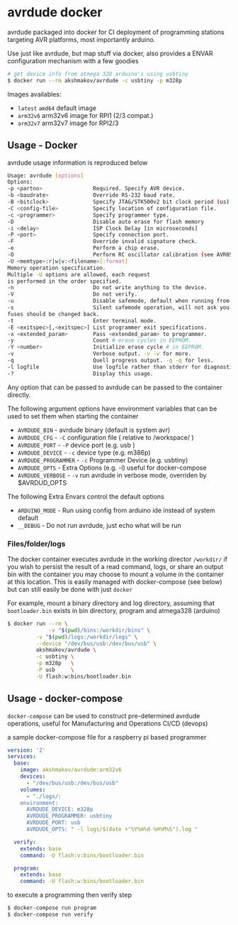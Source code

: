 # avrdude docker #

avrdude packaged into docker for CI deployment of programming stations targeting AVR platforms, most importantly arduino. 

Use just like avrdude, but map stuff via docker, also provides a ENVAR configuration mechanism with a few goodies


```sh
# get device info from atmega 328 arduino's using usbtiny
$ docker run --rm akshmakov/avrdude -c usbtiny -p m328p
```


Images availables:

 - `latest` `amd64` default image
 - `arm32v6` arm32v6 image for RPI1 (2/3 compat.)
 - `arm32v7` arm32v7 image for RPI2/3

## Usage - Docker

avrdude usage information is reproduced below

```sh
Usage: avrdude [options]
Options:
-p <partno>                Required. Specify AVR device.
-b <baudrate>              Override RS-232 baud rate.
-B <bitclock>              Specify JTAG/STK500v2 bit clock period (us).
-C <config-file>           Specify location of configuration file.
-c <programmer>            Specify programmer type.
-D                         Disable auto erase for flash memory
-i <delay>                 ISP Clock Delay [in microseconds]
-P <port>                  Specify connection port.
-F                         Override invalid signature check.
-e                         Perform a chip erase.
-O                         Perform RC oscillator calibration (see AVR053).
-U <memtype>:r|w|v:<filename>[:format]
Memory operation specification.
Multiple -U options are allowed, each request
is performed in the order specified.
-n                         Do not write anything to the device.
-V                         Do not verify.
-u                         Disable safemode, default when running from a script.
-s                         Silent safemode operation, will not ask you if
fuses should be changed back.
-t                         Enter terminal mode.
-E <exitspec>[,<exitspec>] List programmer exit specifications.
-x <extended_param>        Pass <extended_param> to programmer.
-y                         Count # erase cycles in EEPROM.
-Y <number>                Initialize erase cycle # in EEPROM.
-v                         Verbose output. -v -v for more.
-q                         Quell progress output. -q -q for less.
-l logfile                 Use logfile rather than stderr for diagnostics.
-?                         Display this usage.
```

Any option that can be passed to avrdude can be passed to the container directly.

The following argument options have environment variables that can be used to set them when starting the container

 - `AVRDUDE_BIN`        - avrdude binary (default is system avr)
 - `AVRDUDE_CFG`        - `-C` configuration file ( relative to /workspace/ )
 - `AVRDUDE_PORT`       - `-P` device port       (e.g. usb  )
 - `AVRDUDE_DEVICE`     - `-c` device type       (e.g. m386p)
 - `AVRDUDE_PROGRAMMER` - `-c` Programmer Device (e.g. usbtiny)
 - `AVRDUDE_OPTS`       - Extra Options (e.g. -l) useful for docker-compose
 - `AVRDUDE_VERBOSE`    - `-v` run avrdude in verbose mode, overriden by $AVRDUD_OPTS

The following Extra Envars control the default options

 - `ARDUINO_MODE`       - Run using config from arduino ide instead of system default 
 - `__DEBUG`            - Do not run avrdude, just echo what will be run



### Files/folder/logs

The docker container executes avrdude in the working director `/workdir/` if you wish to persist the result of a read command, logs, or share an output bin with the container you may choose to mount a volume in the container at this location. This is easily managed with docker-compose (see below) but can still easily be done with just `docker`


For example, mount a binary directory and log directory, assuming that `bootloader.bin` exists in bin directory, program and atmega328 (arduino)

```sh
$ docker run --rm \
             -v "$(pwd)/bins:/workdir/bins" \
	     -v "$(pwd)/logs:/workdir/logs" \
	     --device "/dev/bus/usb:/dev/bus/usb" \
	     akshmakov/avrdude \
	     -c usbtiny \
	     -p m328p   \
	     -P usb     \
	     -U flash:w:bins/bootloader.bin
```


	     




## Usage - docker-compose

`docker-compose` can be used to construct pre-determined avrdude operations, useful for Manufacturing and Operations CI/CD (devops)



a sample docker-compose file for a raspberry pi based programmer 

```docker-compose.yml
version: '2'
services:
  base:
    image: akshmakov/avrdude:arm32v6
    devices:
      - "/dev/bus/usb:/dev/bus/usb"
    volumes:
      - "./logs/:
    environment:
      AVRDUDE_DEVICE: m328p
      AVRDUDE_PROGRAMMER: usbtiny
      AVRDUDE_PORT: usb
      AVRDUDE_OPTS: " -l logs/$(date +"%Y%m%d-%H%M%S").log "

  verify:
    extends: base
    command: -U flash:v:bins/bootloader.bin

  program:
    extends: base
    command: -U flash:w:bins/bootloader.bin

```

to execute a programming then verify step

```sh
$ docker-compose run program
$ docker-compose run verify
```




